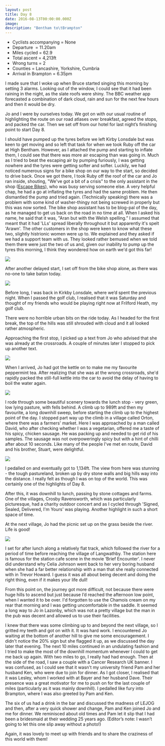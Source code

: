 ```yaml
---
layout: post
title: Day 8
date: 2016-08-13T00:00:00.000Z
image:
description: "Bentham to\tBrampton"
---
```



* Cyclists accompanying = None
* Departure &nbsp;= 11.20‪am
* Miles cycled = 62.9
* Total ascent = 4,213ft&nbsp;
* Wrong turns = 2&nbsp;
* Counties = Lancashire, Yorkshire, Cumbria&nbsp;
* Arrival in Brampton = 6‪.35pm


I made sure that I woke up when Bruce started singing this morning by setting 3 alarms. Looking out of the window, I could see that it had been raining in the night, as the slate roofs were shiny. The BBC weather app forecasted a combination of dark cloud, rain and sun for the next few hours and then it would be dry.&nbsp;

Jo and I were by ourselves today. We got on with our usual routine of highlighting the route on our road atlases over breakfast, agreed the stops, and packed the car. Then we set off from our hotel for last night’s finishing point to start Day 8.

I should have pumped up the tyres before we left Kirby Lonsdale but was keen to get moving and so left that task for when we took Ruby off the car at High Bentham. However, as I attached the pump and starting to inflate them, I could see that there was more air escaping than was going in. Much as I tried to beat the escaping air by pumping furiously, I was getting nowhere and the tyres were getting softer and softer. Luckily, we had noticed numerous signs for a bike shop on our way to the start, so decided to drive back. Once we got there, I took Ruby off the roof of the car and Jo ran inside, shouting, "We've got a bit of a crisis" to the only assistant in the shop ([Escape Bikes](http://www.escapebikeshop.com/)), who was busy serving someone else. A very helpful chap, he had a go at inflating the tyres and had the same problem. He then dismantled the pump and tried again. (Technically speaking) there was a problem with some kind of washer-thingy not being screwed in properly but this was now sorted. The bike shop assistant has to be blog-pal of the day, as he managed to get us back on the road in no time at all. When I asked his name, he said that it was, "Aran but with the Welsh spelling.” I assumed that meant that it had 'LLs' spread liberally throughout it but apparently it's spelt 'Arawn'. The other customers in the shop were keen to know what these two, slightly histrionic women were up to. We explained and they asked if we had a support team with us. They looked rather bemused when we told them there were just the two of us and, given our inability to pump up the tyres this morning, I think they wondered how on earth we'd got this far!

![](/uploads/versions/img-0539---x----2448-3264x---.jpg)

After another delayed start, I set off from the bike shop alone, as there was no-one to take baton today.

![](/uploads/versions/p1100452-1---x----1280-960x---.jpg)

Before long, I was back in Kirkby Lonsdale, where we’d spent the previous night. When I passed the golf club, I realised that it was Saturday and thought of my friends who would be playing right now at Frilford Heath, my golf club.&nbsp;

There were no horrible urban bits on the ride today. As I headed for the first break, the top of the hills was still shrouded with cloud and it all looked rather atmospheric.&nbsp;

Approaching the first stop, I picked up a text from Jo who advised that she was already at the crossroads. A couple of minutes later I stopped to pick up another text.

![](/uploads/versions/fullsizerender---x----1202-751x---.jpg)

When I arrived, Jo had got the kettle on to make me my favourite peppermint tea. After realizing that she was at the wrong crossroads, she'd rapidly packed the still-full kettle into the car to avoid the delay of having to boil the water again.&nbsp;

![](/uploads/versions/img-3663---x----566-424x---.jpg)

I rode through some beautiful scenery towards the lunch stop - very green, low lying pasture, with fells behind. A climb up to 989ft and then my favourite, a long downhill sweep, before starting the climb up to the highest point of the day. I stopped part way up the climb in a village called Orton, where there was a farmers' market. Here I was approached by a man called David, who after checking whether I was a vegetarian, offered me a taste of his spicy, chicken sausage. He was packing up and needed to get rid of his samples. The sausage was not overpoweringly spicy but with a hint of chilli after about 10 seconds. Like many of the people I've met en route, David and his brother, Stuart, were delightful.&nbsp;

![](/uploads/versions/img-3669---x----480-640x---.jpg)

I pedalled on and eventually got to 1,134ft. The view from here was stunning - the tough pastureland, broken up by dry stone walls and big hills way into the distance. I really felt as though I was on top of the world. This was certainly one of the highlights of Day 8.&nbsp;

After this, it was downhill to lunch, passing by stone cottages and farms. One of the villages, Crosby Ravensworth, which was particularly picturesque, had a charity outdoor concert and as I cycled through 'Signed, Sealed, Delivered, I'm Yours' was playing. Another highlight in such a short space of time.&nbsp;

At the next village, Jo had the picnic set up on the grass beside the river. Life is good!&nbsp;

![](/uploads/versions/img-3677-1---x----640-480x---.jpg)

I set for after lunch along a relatively flat track, which followed the river for a period of time before reaching the village of Langwathby. The station here is famous for the station cafe scene in the movie ‘Brief Encounter'. I never did understand why Celia Johnson went back to her very boring husband when she had a far better relationship with a man that she really connected with in Trevor Howard. I guess it was all about being decent and doing the right thing, even if it makes your life dull!&nbsp;

From this point on, the journey got more difficult, not because there were huge hills to ascend but just because I’d reached the afternoon low point, when I wanted it to be over. I'd forgotten to use the Chamois cream on my rear that morning and I was getting uncomfortable in the saddle. It seemed a long way to Jo in Lazonby, which was not a pretty village but the man in the pub was decent and allowed us to use their facilities.&nbsp;

I knew that there was some climbing up to and beyond the next village, so I gritted my teeth and got on with it. It was hard work. I encountered Jo waiting at the bottom of another hill to give me some encouragement. I didn't notice the 20% sign but she flagged it up, as we discussed the day later that evening. The next 10 miles continued in an undulating fashion and I tried to make the most of the downhill momentum whenever I could to get me back up again. With two miles to go, I really had had enough. Then at the side of the road, I saw a couple with a Cancer Research UK banner. I was confused, as I could see that it wasn't my university friend Pam and her husband Ken, who were due to join for dinner. As I got closer, I realised that it was Lesley, whom I worked with at Bayer and her husband Dave. Their presence was a great motivator for me to push on for the last couple of miles (particularly as it was mainly downhill). I pedalled like fury into Brampton, where I was also greeted by Pam and Ken.&nbsp;

The six of us had a drink in the bar and discussed the madness of LEJOG and then, after a very quick shower and change, Pam and Ken joined Jo and me for dinner. We reminisced about old times and Pam let it slip that I had been a bridesmaid at their wedding 25 years ago. (Editor’s note: I wasn’t going to let this one slip away without a photo!)

Again, it was lovely to meet up with friends and to share the craziness of this world with them!&nbsp;